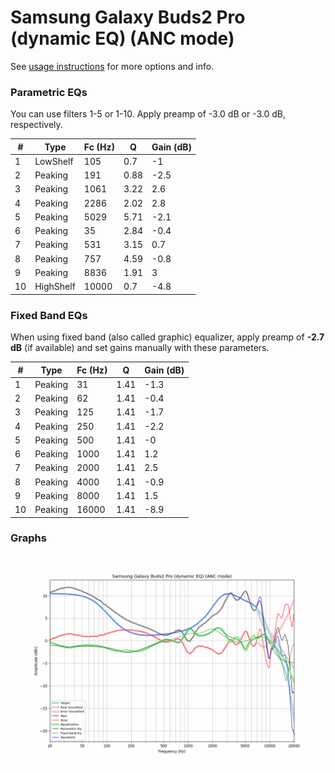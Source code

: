 # Samsung Galaxy Buds2 Pro (dynamic EQ) (ANC mode)
See [usage instructions](https://github.com/jaakkopasanen/AutoEq#usage) for more options and info.

### Parametric EQs
You can use filters 1-5 or 1-10. Apply preamp of -3.0 dB or -3.0 dB, respectively.

|   # | Type      |   Fc (Hz) |    Q |   Gain (dB) |
|-----|-----------|-----------|------|-------------|
|   1 | LowShelf  |       105 | 0.7  |        -1   |
|   2 | Peaking   |       191 | 0.88 |        -2.5 |
|   3 | Peaking   |      1061 | 3.22 |         2.6 |
|   4 | Peaking   |      2286 | 2.02 |         2.8 |
|   5 | Peaking   |      5029 | 5.71 |        -2.1 |
|   6 | Peaking   |        35 | 2.84 |        -0.4 |
|   7 | Peaking   |       531 | 3.15 |         0.7 |
|   8 | Peaking   |       757 | 4.59 |        -0.8 |
|   9 | Peaking   |      8836 | 1.91 |         3   |
|  10 | HighShelf |     10000 | 0.7  |        -4.8 |

### Fixed Band EQs
When using fixed band (also called graphic) equalizer, apply preamp of **-2.7 dB** (if available) and set gains manually with these parameters.

|   # | Type    |   Fc (Hz) |    Q |   Gain (dB) |
|-----|---------|-----------|------|-------------|
|   1 | Peaking |        31 | 1.41 |        -1.3 |
|   2 | Peaking |        62 | 1.41 |        -0.4 |
|   3 | Peaking |       125 | 1.41 |        -1.7 |
|   4 | Peaking |       250 | 1.41 |        -2.2 |
|   5 | Peaking |       500 | 1.41 |        -0   |
|   6 | Peaking |      1000 | 1.41 |         1.2 |
|   7 | Peaking |      2000 | 1.41 |         2.5 |
|   8 | Peaking |      4000 | 1.41 |        -0.9 |
|   9 | Peaking |      8000 | 1.41 |         1.5 |
|  10 | Peaking |     16000 | 1.41 |        -8.9 |

### Graphs
![](./Samsung%20Galaxy%20Buds2%20Pro%20(dynamic%20EQ)%20(ANC%20mode).png)
